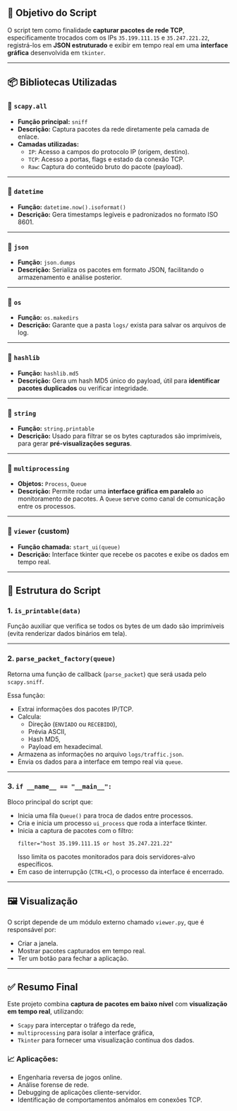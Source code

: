 
## 🧠 **Objetivo do Script**

O script tem como finalidade **capturar pacotes de rede TCP**, especificamente trocados com os IPs `35.199.111.15` e `35.247.221.22`, registrá-los em **JSON estruturado** e exibir em tempo real em uma **interface gráfica** desenvolvida em `tkinter`.

---

## 📦 **Bibliotecas Utilizadas**

### 🔹 `scapy.all`
- **Função principal:** `sniff`
- **Descrição:** Captura pacotes da rede diretamente pela camada de enlace.
- **Camadas utilizadas:**
  - `IP`: Acesso a campos do protocolo IP (origem, destino).
  - `TCP`: Acesso a portas, flags e estado da conexão TCP.
  - `Raw`: Captura do conteúdo bruto do pacote (payload).

---

### 🔹 `datetime`
- **Função:** `datetime.now().isoformat()`
- **Descrição:** Gera timestamps legíveis e padronizados no formato ISO 8601.

---

### 🔹 `json`
- **Função:** `json.dumps`
- **Descrição:** Serializa os pacotes em formato JSON, facilitando o armazenamento e análise posterior.

---

### 🔹 `os`
- **Função:** `os.makedirs`
- **Descrição:** Garante que a pasta `logs/` exista para salvar os arquivos de log.

---

### 🔹 `hashlib`
- **Função:** `hashlib.md5`
- **Descrição:** Gera um hash MD5 único do payload, útil para **identificar pacotes duplicados** ou verificar integridade.

---

### 🔹 `string`
- **Função:** `string.printable`
- **Descrição:** Usado para filtrar se os bytes capturados são imprimíveis, para gerar **pré-visualizações seguras**.

---

### 🔹 `multiprocessing`
- **Objetos:** `Process`, `Queue`
- **Descrição:** Permite rodar uma **interface gráfica em paralelo** ao monitoramento de pacotes. A `Queue` serve como canal de comunicação entre os processos.

---

### 🔹 `viewer` (custom)
- **Função chamada:** `start_ui(queue)`
- **Descrição:** Interface tkinter que recebe os pacotes e exibe os dados em tempo real.

---

## 🧩 **Estrutura do Script**

### 1. `is_printable(data)`
Função auxiliar que verifica se todos os bytes de um dado são imprimíveis (evita renderizar dados binários em tela).

---

### 2. `parse_packet_factory(queue)`
Retorna uma função de callback (`parse_packet`) que será usada pelo `scapy.sniff`.

Essa função:
- Extrai informações dos pacotes IP/TCP.
- Calcula:
  - Direção (`ENVIADO` ou `RECEBIDO`),
  - Prévia ASCII,
  - Hash MD5,
  - Payload em hexadecimal.
- Armazena as informações no arquivo `logs/traffic.json`.
- Envia os dados para a interface em tempo real via `queue`.

---

### 3. `if __name__ == "__main__":`
Bloco principal do script que:
- Inicia uma fila `Queue()` para troca de dados entre processos.
- Cria e inicia um processo `ui_process` que roda a interface tkinter.
- Inicia a captura de pacotes com o filtro:
  ```
  filter="host 35.199.111.15 or host 35.247.221.22"
  ```
  Isso limita os pacotes monitorados para dois servidores-alvo específicos.
- Em caso de interrupção (`CTRL+C`), o processo da interface é encerrado.

---

## 🖼️ **Visualização**

O script depende de um módulo externo chamado `viewer.py`, que é responsável por:
- Criar a janela.
- Mostrar pacotes capturados em tempo real.
- Ter um botão para fechar a aplicação.

---

## ✅ **Resumo Final**

Este projeto combina **captura de pacotes em baixo nível** com **visualização em tempo real**, utilizando:
- `Scapy` para interceptar o tráfego da rede,
- `multiprocessing` para isolar a interface gráfica,
- `Tkinter` para fornecer uma visualização contínua dos dados.

### 📈 Aplicações:
- Engenharia reversa de jogos online.
- Análise forense de rede.
- Debugging de aplicações cliente-servidor.
- Identificação de comportamentos anômalos em conexões TCP.
